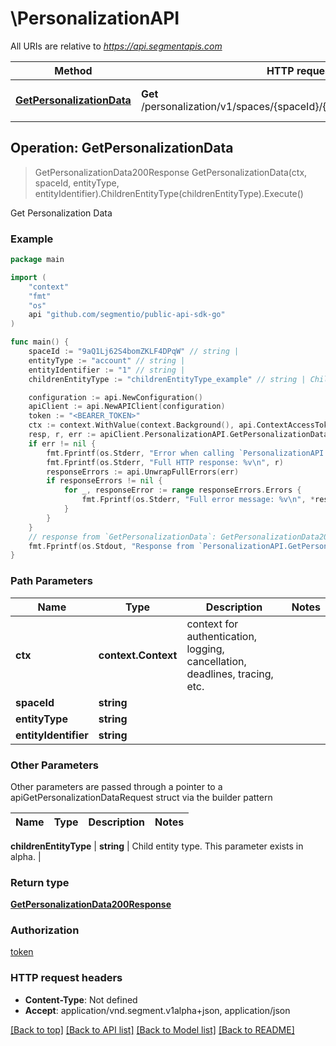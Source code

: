 # \PersonalizationAPI

All URIs are relative to *https://api.segmentapis.com*

Method | HTTP request | Description
------------- | ------------- | -------------
[**GetPersonalizationData**](PersonalizationAPI.md#GetPersonalizationData) | **Get** /personalization/v1/spaces/{spaceId}/{entityType}/{entityIdentifier} | Get Personalization Data



## Operation: GetPersonalizationData

> GetPersonalizationData200Response GetPersonalizationData(ctx, spaceId, entityType, entityIdentifier).ChildrenEntityType(childrenEntityType).Execute()

Get Personalization Data



### Example

```go
package main

import (
    "context"
    "fmt"
    "os"
    api "github.com/segmentio/public-api-sdk-go"
)

func main() {
    spaceId := "9aQ1Lj62S4bomZKLF4DPqW" // string | 
    entityType := "account" // string | 
    entityIdentifier := "1" // string | 
    childrenEntityType := "childrenEntityType_example" // string | Child entity type.  This parameter exists in alpha. (optional)

    configuration := api.NewConfiguration()
    apiClient := api.NewAPIClient(configuration)
    token := "<BEARER_TOKEN>"
    ctx := context.WithValue(context.Background(), api.ContextAccessToken, token)
    resp, r, err := apiClient.PersonalizationAPI.GetPersonalizationData(ctx, spaceId, entityType, entityIdentifier).ChildrenEntityType(childrenEntityType).Execute()
    if err != nil {
        fmt.Fprintf(os.Stderr, "Error when calling `PersonalizationAPI.GetPersonalizationData``: %v\n", err)
        fmt.Fprintf(os.Stderr, "Full HTTP response: %v\n", r)
        responseErrors := api.UnwrapFullErrors(err)
        if responseErrors != nil {
            for _, responseError := range responseErrors.Errors {
                fmt.Fprintf(os.Stderr, "Full error message: %v\n", *responseError.Message)
            }
        }
    }
    // response from `GetPersonalizationData`: GetPersonalizationData200Response
    fmt.Fprintf(os.Stdout, "Response from `PersonalizationAPI.GetPersonalizationData`: %v\n", resp.GetData())
}
```

### Path Parameters


Name | Type | Description  | Notes
------------- | ------------- | ------------- | -------------
**ctx** | **context.Context** | context for authentication, logging, cancellation, deadlines, tracing, etc.
**spaceId** | **string** |  | 
**entityType** | **string** |  | 
**entityIdentifier** | **string** |  | 

### Other Parameters

Other parameters are passed through a pointer to a apiGetPersonalizationDataRequest struct via the builder pattern


Name | Type | Description  | Notes
------------- | ------------- | ------------- | -------------



 **childrenEntityType** | **string** | Child entity type.  This parameter exists in alpha. | 

### Return type

[**GetPersonalizationData200Response**](GetPersonalizationData200Response.md)

### Authorization

[token](../README.md#token)

### HTTP request headers

- **Content-Type**: Not defined
- **Accept**: application/vnd.segment.v1alpha+json, application/json

[[Back to top]](#) [[Back to API list]](../README.md#documentation-for-api-endpoints)
[[Back to Model list]](../README.md#documentation-for-models)
[[Back to README]](../README.md)

